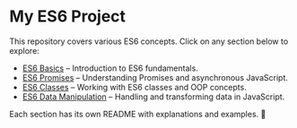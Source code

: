 # My ES6 Project

This repository covers various ES6 concepts. Click on any section below to explore:

- [ES6 Basics](0x00-ES6_basic/README.md) – Introduction to ES6 fundamentals.
- [ES6 Promises](0x01-ES6_promise/README.md) – Understanding Promises and asynchronous JavaScript.
- [ES6 Classes](0x02-ES6_classes/README.md) – Working with ES6 classes and OOP concepts.
- [ES6 Data Manipulation](0x03-ES6_data_manipulation/README.md) – Handling and transforming data in JavaScript.

Each section has its own README with explanations and examples. 📂
